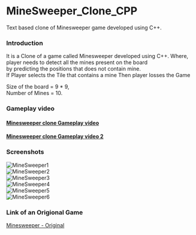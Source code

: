 # MineSweeper_Clone_CPP
Text based clone of Minesweeper game developed using C++.

### Introduction
It is a Clone of a game called Minesweeper developed using C++.
Where, player needs to detect all the mines present on the board <br>
by predicting the positions that does not contain mine.<br>
If Player selects the Tile that contains a mine Then player losses the Game

Size of the board = 9 * 9,<br>
Number of Mines = 10.

### Gameplay video
#### [Minesweeper clone Gameplay video](https://youtu.be/I0xzT2C7sj8)
#### [Minesweeper clone Gameplay video 2](https://youtu.be/W6EwrfIsBCU)

### Screenshots
![MineSweeper1](https://github.com/SiddharthVarde22/MineSweeper_Clone_CPP/assets/118422811/60559b4c-9f4d-4d5b-b6d3-def8852e4319) <br>
![MineSweeper2](https://github.com/SiddharthVarde22/MineSweeper_Clone_CPP/assets/118422811/04442f45-7510-47dc-9190-2bcfa100ddef) <br>
![MineSweeper3](https://github.com/SiddharthVarde22/MineSweeper_Clone_CPP/assets/118422811/b40f141b-9b63-4c55-8d71-1837f72dfb99) <br>
![MineSweeper4](https://github.com/SiddharthVarde22/MineSweeper_Clone_CPP/assets/118422811/0f42d92f-e7ba-4c29-a0ab-2c23abcbe34c) <br>
![MineSweeper5](https://github.com/SiddharthVarde22/MineSweeper_Clone_CPP/assets/118422811/5218e14b-7fac-49b7-8cc2-d563a62fa070) <br>
![MineSweeper6](https://github.com/SiddharthVarde22/MineSweeper_Clone_CPP/assets/118422811/a5c02717-556e-4a2b-9111-0186e3ea7b61) <br>

### Link of an Origional Game
[Minesweeper - Original](https://minesweeper.online/)
